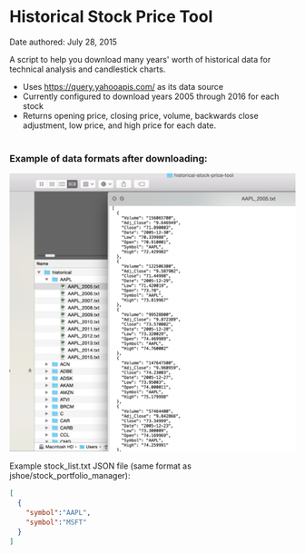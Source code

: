 # Historical Stock Price Tool

Date authored: July 28, 2015

A script to help you download many years' worth of historical data for technical analysis and candlestick charts.

- Uses https://query.yahooapis.com/ as its data source
- Currently configured to download years 2005 through 2016 for each stock
- Returns opening price, closing price, volume, backwards close adjustment, low price, and high price for each date.
<br><br>

### Example of data formats after downloading:

![interface screenshot](shot1.png)

Example stock_list.txt JSON file (same format as jshoe/stock_portfolio_manager):

```json
[
  {
    "symbol":"AAPL",
    "symbol":"MSFT"
  }
]
```
